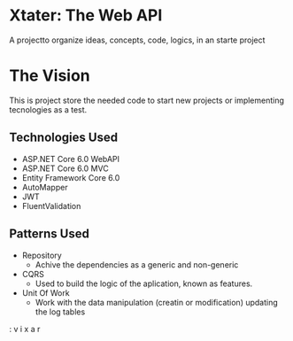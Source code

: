 ﻿# Xtater: The Web API
A projectto organize ideas, concepts, code, logics, in an starte project


# The Vision

This is project store the needed code to start new projects or implementing tecnologies as a test.

## Technologies Used

- ASP.NET Core 6.0 WebAPI
- ASP.NET Core 6.0 MVC
- Entity Framework Core 6.0
- AutoMapper
- JWT
- FluentValidation


## Patterns Used

- Repository
  - Achive the dependencies as a generic and non-generic
- CQRS
  - Used to build the logic of the aplication, known as features.
- Unit Of Work
  - Work with the data manipulation (creatin or modification) updating the log tables

    
: v i x a r
